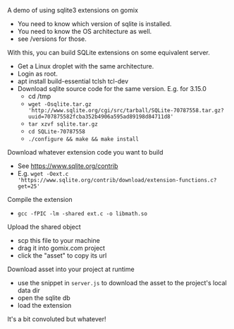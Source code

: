A demo of using sqlite3 extensions on gomix

- You need to know which version of sqlite is installed.
- You need to know the OS architecture as well.
- see /versions for those.

With this, you can build SQLite extensions on some equivalent server.

- Get a Linux droplet with the same architecture.
- Login as root.
- apt install build-essential tclsh tcl-dev
- Download sqlite source code for the same version. E.g. for 3.15.0
  - cd /tmp
  - `wget -Osqlite.tar.gz 'http://www.sqlite.org/cgi/src/tarball/SQLite-70787558.tar.gz?uuid=707875582fcba352b4906a595ad89198d84711d8'`
  - `tar xzvf sqlite.tar.gz`
  - `cd SQLite-70787558`
  - `./configure && make && make install`

Download whatever extension code you want to build
  
- See https://www.sqlite.org/contrib
- E.g. `wget -Oext.c 'https://www.sqlite.org/contrib/download/extension-functions.c?get=25'`

Compile the extension

- `gcc -fPIC -lm -shared ext.c -o libmath.so`

Upload the shared object

- scp this file to your machine
- drag it into gomix.com project
- click the "asset" to copy its url

Download asset into your project at runtime

- use the snippet in `server.js` to download the asset to the project's local data dir
- open the sqlite db
- load the extension

It's a bit convoluted but whatever!